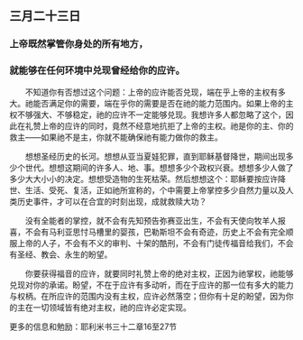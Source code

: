 ## 三月二十三日

### 上帝既然掌管你身处的所有地方，

### 就能够在任何环境中兑现曾经给你的应许。

&emsp;&emsp;不知道你有否想过这个问题：上帝的应许能否兑现，端在乎上帝的主权有多大。祂能否满足你的需要，端在乎你的需要是否在祂的能力范围内。如果上帝的主权不够强大、不够稳定，祂的应许不一定能够兑现。我想许多人都忽略了这个，因此在礼赞上帝的应许的同时，竟然不经意地抗拒了上帝的主权。祂是你的主、你的救主——如果祂不是主，你就不能确保祂有能力做你的救主。

&emsp;&emsp;想想圣经历史的长河。想想从亚当夏娃犯罪，直到耶稣基督降世，期间出现多少个世代。想想这期间的许多人、地、事。想想多少个政权兴衰。想想多少人做了多少大大小小的决定。想想受造物的生死枯荣。然后想想这个：耶稣要按应许降世、生活、受死、复活，正如祂所宣称的，个中需要上帝掌控多少自然力量以及人类历史事件，才可以在合宜的时刻出现，成就救赎大功？

&emsp;&emsp;没有全能者的掌控，就不会有先知预告弥赛亚出生，不会有天使向牧羊人报喜，不会有马利亚思忖马槽里的婴孩，巴勒斯坦不会有奇迹，历史上不会有完全顺服上帝的人子，不会有不义的审判、十架的酷刑，不会有门徒传福音给我们，不会有圣经、教会、永生的盼望。

&emsp;&emsp;你要获得福音的应许，就要同时礼赞上帝的绝对主权，正因为祂掌权，祂能够兑现对你的承诺。盼望，不在于应许有多动听，而在于应许的那一位有多大的能力与权柄。在所应许的范围内没有主权，应许必然落空；但你有十足的盼望，因为你的主在一切领域皆有绝对主权，祂的应许必定实现。


更多的信息和勉励：耶利米书三十二章16至27节